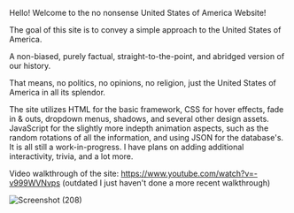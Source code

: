 Hello! Welcome to the no nonsense United States of America Website!

The goal of this site is to convey a simple approach to the United States of America. 

A non-biased, purely factual, straight-to-the-point, and abridged version of our history.

That means, no politics, no opinions, no religion, just the United States of America in all its splendor. 

The site utilizes HTML for the basic framework, CSS for hover effects, fade in & outs, dropdown menus, shadows, and several other design assets. JavaScript for the slightly more indepth animation aspects, such as the random rotations of all the information, and using JSON for the database's. It is all still a work-in-progress. I have plans on adding additional interactivity, trivia, and a lot more.

Video walkthrough of the site: https://www.youtube.com/watch?v=-v999WVNvps (outdated I just haven't done a more recent walkthrough)

![Screenshot (208)](https://user-images.githubusercontent.com/67118137/138011460-4e755855-986d-427c-8830-3690a4cf80e7.png)
